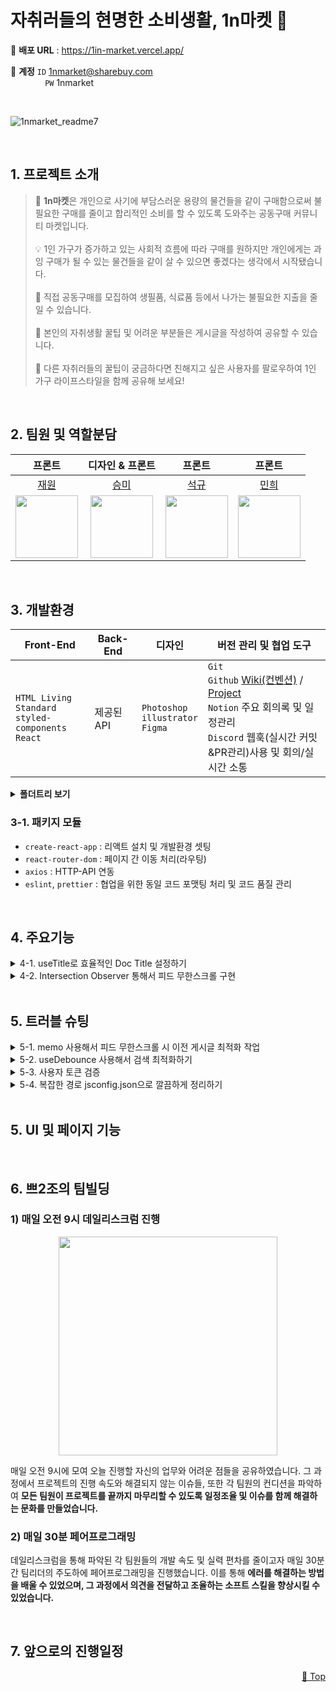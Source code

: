 # 자취러들의 현명한 소비생활, 1n마켓 🛒

📌 **배포 URL** : https://1in-market.vercel.app/

📌 **계정** `ID` 1nmarket@sharebuy.com <br />
&nbsp; &nbsp; &nbsp; &nbsp; &nbsp; &nbsp; &nbsp; `PW` 1nmarket

<br />
   
![1nmarket_readme7](https://user-images.githubusercontent.com/104605709/210308994-3e9752d8-c24b-4659-97ed-9b2aa787c74a.jpg)

<br />

## 1. 프로젝트 소개

> 🛒 **1n마켓**은 개인으로 사기에 부담스러운 용량의 물건들을 같이 구매함으로써 불필요한 구매를 줄이고 합리적인 소비를 할 수 있도록 도와주는 공동구매 커뮤니티 마켓입니다. <br /> <br />
> 💡 1인 가구가 증가하고 있는 사회적 흐름에 따라 구매를 원하지만 개인에게는 과잉 구매가 될 수 있는 물건들을 같이 살 수 있으면 좋겠다는 생각에서 시작됐습니다. <br /> <br />
> 👥 직접 공동구매를 모집하여 생필품, 식료품 등에서 나가는 불필요한 지출을 줄일 수 있습니다. <br /> <br />
> 👋 본인의 자취생활 꿀팁 및 어려운 부분들은 게시글을 작성하여 공유할 수 있습니다. <br /> <br />
> 💬 다른 자취러들의 꿀팁이 궁금하다면 친해지고 싶은 사용자를 팔로우하여 1인 가구 라이프스타일을 함께 공유해 보세요!

<br />

## 2. 팀원 및 역할분담

|**프론트**|**디자인 & 프론트**|**프론트**|**프론트**|
|:--------:|:--------:|:--------:|:--------:|
|[재원](https://github.com/oneny)|[승미](https://github.com/wSeungMi)|[석규](https://github.com/angenehms)|[민희](https://github.com/dev-chu)| 
|<img src="https://avatars.githubusercontent.com/u/97153666?v=4" width="100" />|<img src="https://avatars.githubusercontent.com/u/104605709?v=4" width='100'/>|<img src="https://avatars.githubusercontent.com/u/111214565?v=4"  width='100'/>|<img src='https://avatars.githubusercontent.com/u/108019693?v=4' width='100' />

<br />

## 3. 개발환경
|**Front-End**|**Back-End**|**디자인**|**버전 관리 및 협업 도구**|
|------|-----|-----|-----|
|  `HTML Living Standard` <br>  `styled-components` <br> `React`|  제공된 API | `Photoshop` <br> `illustrator` <br> `Figma` | `Git` <br> `Github` [Wiki(컨벤션)](https://github.com/1nMarket/frontend/wiki) / [Project](https://github.com/orgs/1nMarket/projects/1) <br> `Notion` 주요 회의록 및 일정관리  <br> `Discord` 웹훅(실시간 커밋&PR관리)사용 및 회의/실시간 소통

<details>
  <summary><strong>폴더트리 보기</strong></summary>

```shell
  src
   ┣ apis
   ┃ ┗ axios.js
   ┣ assets
   ┃ ┗ icons
   ┣ components
   ┃ ┣ alertModals
   ┃ ┃ ┣ AlertModalLayout
   ┃ ┃ ┣ LogoutModal
   ┃ ┃ ┣ PostRemoveModal
   ┃ ┃ ┣ ProductAlertModal
   ┃ ┃ ┗ ReportModal
   ┃ ┣ comment
   ┃ ┃ ┣ CommentBox
   ┃ ┃ ┗ CommentInput
   ┃ ┣ common
   ┃ ┃ ┣ Header
   ┃ ┃ ┃ ┣ ChatHeader
   ┃ ┃ ┃ ┣ FollowHeader
   ┃ ┃ ┃ ┣ HomeHeader
   ┃ ┃ ┃ ┣ ProfileHeader
   ┃ ┃ ┃ ┣ SaveHeader
   ┃ ┃ ┃ ┣ SearchHeader
   ┃ ┃ ┃ ┣ UploadHeader
   ┃ ┃ ┣ Layout
   ┃ ┃ ┣ Navbar
   ┃ ┃ ┗ RequireAuth
   ┃ ┣ modals
   ┃ ┃ ┣ ModalLayout
   ┃ ┃ ┣ MyPostModal
   ┃ ┃ ┣ PostModal
   ┃ ┃ ┣ ProductModal
   ┃ ┃ ┗ ProfileModal
   ┃ ┣ post
   ┃ ┃ ┣ ImageSlide
   ┃ ┃ ┣ PostAlbum
   ┃ ┃ ┣ PostForm
   ┃ ┃ ┣ PostItem
   ┃ ┃ ┣ PostsList
   ┃ ┃ ┗ ProductForm
   ┃ ┣ profile
   ┃ ┃ ┣ FollowUser
   ┃ ┃ ┣ MyPosts
   ┃ ┃ ┣ ProductList
   ┃ ┃ ┗ ProfileInfo
   ┃ ┣ search
   ┃ ┃ ┗ SearchList
   ┃ ┣ splash
   ┃ ┃ ┗ SplashImg
   ┃ ┣ user
   ┃ ┃ ┗ UserProfileForm
   ┃ ┗ index.js
   ┣ hooks
   ┃ ┣ index.js
   ┃ ┣ useDebounce.js
   ┃ ┗ useTitle.js
   ┣ pages
   ┃ ┣ Chat
   ┃ ┣ Follows
   ┃ ┣ Home
   ┃ ┣ Login
   ┃ ┣ Missing
   ┃ ┣ Post
   ┃ ┣ PostModify
   ┃ ┣ PostUpload
   ┃ ┣ ProductModify
   ┃ ┣ ProductUpload
   ┃ ┣ Profile
   ┃ ┣ ProfileModify
   ┃ ┣ Public
   ┃ ┣ Search
   ┃ ┣ Signup
   ┃ ┣ SignupProfile
   ┃ ┗ index.js
   ┣ routes
   ┃ ┗ Router.jsx
   ┣ styles
   ┃ ┣ GlobalStyled.jsx
   ┃ ┗ theme.js
   ┣ utils
   ┃ ┗ setTime.js
   ┣ App.js
   ┗ index.js
```
</details>

### 3-1. 패키지 모듈
- `create-react-app` : 리액트 설치 및 개발환경 셋팅
- `react-router-dom` : 페이지 간 이동 처리(라우팅)
- `axios` : HTTP-API 연동
- `eslint`, `prettier` : 협업을 위한 동일 코드 포맷팅 처리 및 코드 품질 관리

<br />

## 4. 주요기능

<details>
  <summary>4-1. useTitle로 효율적인 Doc Title 설정하기</summary>

### 페이지 타이틀

웹사이트에 접속하면 브라우저의 상단 탭에서 페이지 제목을 볼 수 있습니다. 이 페이지 제목을 Document Title이라고 합니다.    
Document Title은 가장 대표적인 웹사이트의 타이틀로, 각 페이지의 주제를 잘 나타낼 수 있는 요소이자 해당 웹사이트를 사용하는 유저에게 현재 자신이 있는 위치를 알려주는 중요한 요소입니다.

<div style="display: flex; justify-content: center">
  <img width="518" alt="스크린샷 2023-01-02 오후 9 03 49" src="https://user-images.githubusercontent.com/97153666/210228808-2bc81167-ca94-4c1d-b022-c3891ad8892b.png">
</div>

하지만 React는 SPA이고 하나의 `index.html`을 가지기 때문에 각 페이지마다의 타이틀을 `<title></title>` 요소로 변경할 수가 없습니다. 따라서 다음과 같이 `useTitle` 커스텀 훅을 만들었습니다.

### useTitle

```js
import { useEffect } from 'react';

const useTitle = (title) => {
  useEffect(() => {
    const prevTitle = document.title;
    document.title = title;

    return () => document.title = prevTitle;
  }, [title]);
};

export default useTitle;
```

`useTitle`은 `unmount`시까지 이전 페이지 타이틀이다가 새 페이지 `mount`하는 경우에 그 페이지의 타이틀로 바꿀 수 있도록 만들었습니다.

#### useTitle 적용

```jsx
const Login = () => {
  useTitle('1nMarket - Login');

  // ...
}
```

<img width="1191" alt="스크린샷 2023-01-02 오후 9 16 07" src="https://user-images.githubusercontent.com/97153666/210230071-ddc55885-8048-4f51-8e82-476169b12562.png">

다음처럼 useTitle에 인자로 `1nMarket - Login`을 넘겨주게 되면 해당 페이지의 타이틀로 변경하게 됩니다.

</details>

<details>
  <summary>4-2. Intersection Observer 통해서 피드 무한스크롤 구현</summary>

### Intersection Observer

기본적으로 브라우저 뷰포트(Viewport)와 설정한 요소(Element)의 교차점을 관찰하며, 요소가 뷰포트에 포함되는지 포함되지 않는지, 더 쉽게는 사용자 화면에 지금 보이는 요소인지 아닌지를 구별하는 기능을 제공합니다. 저희는 사용자 화면에 보이는 요소인지 구별하는 기능 즉, 관찰 대상의 교차 상태(Boolean) 확인할 수 있는 `isIntersecting`을 이용해 무한 스크롤을 구현하기로 했습니다.

### Intersection Observer 적용

```js
const Home = () => {
  const [postsList, setPostList] = useState([]);
  const [hasNextFeed, setHasNextFeed] = useState(true);
  const [isLoading, setIsLoading] = useState(true);
  const page = useRef(0);
  const observerTargetEl = useRef(null);

  useEffect(() => {
    if (!observerTargetEl.current || !hasNextFeed) return;

    const getFeed = async () => {
      const { data: { posts } } = await axiosPrivate.get(`/post/feed/?limit=10&skip=${page.current}`);
      setPostList((prev) => [...prev, ...posts]);
      setHasNextFeed(posts.length % 10 === 0);
      setIsLoading(false);
      page.current += 10;
    };

    const io = new IntersectionObserver((entries) => {
      if (entries[0].isIntersecting) {
        getFeed();
      }
    });
    io.observe(observerTargetEl.current);

    return () => {
      io.disconnect();
    };
  }, [hasNextFeed]);

  return (
    <>
      <HomeHeader />
      <S.Container>
        <PostsList postsList={postsList} />

        <div ref={observerTargetEl} />
      </S.Container>
    </>
  );
};
```

* `<div ref={observerTargetEl}>`으로 관찰하려고 하는 엘리먼트를 생성하고, useRef를 이용하여 지정해줬습니다.
* `/post/feed/?limit=10&skip=${page.current}`
  * limit으로 한 번에 10개의 포스트들을 받아오도록 하고, skip을 통해 변수를 넘겨서 0 ~ 9, 10 ~ 19, 20 ~ 29번의 포스트들을 가져올 수 있도록 설정했습니다.
* `hasNextPage` 상태를 통해 다음 페이지가 존재하는지 체크하고, 만약 10의 배수로 떨어지지 않는다면 다음 포스트가 없으므로 `false`로 되도록 설정했습니다.
  * 만약 100개의 포스트라는 10으로 나누어 떨어지기 때문에 한 번 더 요청한다는 단점이 있습니다.
* `io.observer(observerTargetEl.current)`를 통해 해당 엘리먼트를 관찰합니다.
* `if (entries[0].isIntersecting) { getFeed() }`
  ![intersection-observer-is-intersecting](https://user-images.githubusercontent.com/97153666/210304150-610bb400-a885-4638-82b2-d8cc387bf938.jpg)
  * 출처: [Intersection Observer - 요소의 가시성 관찰](https://heropy.blog/2019/10/27/intersection-observer/)
  * 관찰 대상이 루트 요소와 교차 상태로 들어가거나(`true`) 교차 상태에서 나가는지 (`false`) 여부를 나타내는 값(`Boolean`)을 이용하여 `useRef`로 지정한 요소가 교차 상태가 되면 `getFeed`가 실행되도록 설정했습니다.

### 무한 스크롤 구현 시 문제점

10개의 포스트 렌더링 후 다음 10개의 포스트를 받아오면 20개의 포스트 렌더링 그 다음 10개의 포스트를 받아오면 30개의 포스트를 렌더링하는 문제가 발생합니다. 이를 해결하기 위해서 React에서 제공하는 `memo`를 사용하였는데 아래 트러블 슈팅에서 자세히 다루겠습니다.

</details>

<br />

## 5. 트러블 슈팅

<details>
  <summary>5-1. memo 사용해서 피드 무한스크롤 시 이전 게시글 최적화 작업</summary>

### ❓ 문제원인

### 게시글 무한 스크롤 문제점

<img width="1080" alt="스크린샷 2023-01-03 오후 2 41 52" src="https://user-images.githubusercontent.com/97153666/210306801-7d3227d3-a181-4627-ba46-008f6955f1a2.png">

위에서 `Intersection Oberserver`로 무한 스크롤 구현 시 10개의 포스트 렌더링 후 다음 10개의 포스트를 받아오면 20개의 포스트 렌더링 그 다음 10개의 포스트를 받아오면 30개의 포스트를 렌더링하는 문제가 발생한다고 했습니다. 이와 같은 문제를 `React Profiler`를 돌려보면 다음처럼 다음 10개의 포스트를 받아와도 제일 상단에 있는 게시글이 다시 렌더링되는 것을 확인할 수 있습니다.

### 🛠 해결방법 : memo

#### memo란?

React는 먼저 컴포넌트를 렌더링(rendering)한 뒤, 이전 렌더된 결과와 비교하여 DOM 업데이트를 결정합니다. 그래서 렌더 결과가 이전과 다르다면, React는 DOM을 업데이트합니다.   
컴포넌트가 `React.memo()`로 래핑될 때, React는 컴포넌트를 렌더링하고 결과를 메모이징(`Memoizing`)합니다. 그리고 자주 다음 렌더링이 일어날 때 `props`가 같다면 React는 메모이징된 내용을 재사용합니다. 이를 활용하여 다음 10개의 게시글을 받아올 때 이전 게시글들을 메모이징하여 다시 렌더링하지 않도록 만들 수 있습니다.

#### memo 적용

```jsx
import { memo } from 'react';
const PostItem = ({ post }) => {
  // ...
}
export default memo(PostItem);
```

<img width="1243" alt="스크린샷 2023-01-03 오후 2 42 39" src="https://user-images.githubusercontent.com/97153666/210306691-134da416-d1d1-446b-91cc-ec4890d77f53.png">

만약 `post`와 같은 `props`가 변경되지 않는다면 다음 렌더링 때 메모이징된 내용을 그대로 사용하고 다시 렌더링하지 않게 된 것을 React Profiler를 통해서 확인할 수 있습니다. 이제는 아무리 많은 게시글을 불러오더라도 마지막 10개의 게시글만 렌더링하게 되도록 만들었습니다.

</details>

<details>
  <summary>5-2. useDebounce 사용해서 검색 최적화하기</summary>
   
### ❓ 문제원인
### 기존 Search 컴포넌트

```jsx
const Search = () => {
  const [keyword, setKeyword] = useState('');
  const [searchList, setSearchList] = useState([]);

  useEffect(() => {
    if (!keyword.length) return;

    const searchUsers = async () => {
      const { data } = await axiosPrivate.get(`/user/searchuser/?keyword=${keyword}`);
      setSearchList(data);
    };
    searchUsers();
  }, [keyword]);

};
```

<img width="1656" alt="스크린샷 2023-01-02 오후 2 15 55" src="https://user-images.githubusercontent.com/97153666/210197695-9f83b85e-c657-44ae-abbe-d9ced33d1aec.png">

기존의 Search 페이지에서 검색칸에 값을 입력할 때마다 api를 호출하기 때문에 필요없는 요청을 너무 많이 하게 되어 이를 줄일 필요가 있다고 느끼게 되었습니다. 그래서 바로바로 호출하기 보다는 값을 입력한 후 시간이 어느 정도 흐른 후에 api를 호출하는 방식으로 만들기 위해서 useDebounce 커스텀 훅을 생성했습니다.
이 때, `debounce`는 쉽게 말해 특정 시간이 지난 후에 한 번만 이벤트가 실행되도록 하는 것입니다.

### 🛠 해결방법 : useDebounce

```js
// hooks/useDebounce.js
const useDebounce = (value, delay) => {
  const [debouncedValue, setDebounceValue] = useState(value);

  useEffect(() => {
    const timer = setTimeout(() => setDebounceValue(value), delay || 500);

    return () => {
      clearTimeout(timer);
    };
  }, [value, delay]);

  return debouncedValue;
};

export default useDebounce;
```

입력된 값(`value`)를 state로 재정의(`debouncedValue`)한 후, `useEffect`에서 `setTimeout`을 이용하여 특정 시간이 지난 후에 전달받은 `debouncedValue`의 값을 변경하도록 작성했습니다.    
`delay`는 기본 500밀리초를 기본으로 `setDebounceValue`가 실행되기까지의 지연 시간입니다.

#### useDbounce 훅 적용

```jsx
const Search = () => {
  const [keyword, setKeyword] = useState('');
  const debouncedValue = useDebounce(keyword);
  const [searchList, setSearchList] = useState([]);

  useEffect(() => {
    if (!debouncedValue.length) return;

    const searchUsers = async () => {
      const { data } = await axiosPrivate.get(
        `/user/searchuser/?keyword=${debouncedValue}`,
      );
      setSearchList(data);
    };
    searchUsers();
  }, [debouncedValue]);
};
```

<img width="1583" alt="스크린샷 2023-01-02 오후 2 29 22" src="https://user-images.githubusercontent.com/97153666/210197700-4d5b8275-cfce-4344-b103-4b3446b89692.png">

기존의 `keyword`가 아닌 이제는 사용자가 입력하고 끝으로 500밀리초가 지나서 상태값이 바뀌는 `debouncedValue`를 통해 불필요한 리렌더링을 막을 수 있게 되었습니다.

</details>

<details>
  <summary>5-3. 사용자 토큰 검증</summary>

### ❓ 문제원인
### 기존 RequireAuth 컴포넌트
   
```jsx
const RequireAuth = () => {
  const token = JSON.parse(localStorage.getItem('token'));
  const location = useLocation();

  return (
    <>
      {token ? (
        <Outlet />
      ) : (
        <Navigate to='login' state={{ from: location }} replace />
      )}
    </>
  );
};
```

저희는 사용자가 로그인하면 `accessToken`을 localStorage에 저장하는 방식을 사용했습니다. 그리고 위 `RequireAuth` 컴포넌트을 통해 localStorage에 `token`이 있는 경우에 `<Outlet>`을 통해 자식 요소들을 보여주고, 없는 경우에는 `/login` 경로로 이동하도록 작성했습니다. 하지만 이 때 문제가 있는 것을 확인했습니다.

<img width="1194" alt="스크린샷 2023-01-02 오후 4 25 09" src="https://user-images.githubusercontent.com/97153666/210203674-d1ad5521-adad-483c-907a-39082a6d5a5e.png">

위 사진처럼 인위적으로 localStorage에 `token`과 그 값으로 아무렇게나 정하고 저장하면 로그인 후에만 들어갈 수 있는 페이지도 들어갈 수 있게 됩니다. 따라서 토큰의 유무 확인만으로는 부족하고, `token`을 검증하는 과정이 필요하다고 느끼게 되었습니다.


### 🛠 해결방법 : `/user/checktoken` api를 통해 알맞은 토큰인지 검증

```jsx
const RequireAuth = () => {
  const token = JSON.parse(localStorage.getItem('token'));
  const location = useLocation();
  const navigate = useNavigate();

  useEffect(() => {
    const isValid = async () => {
      try {
        const { data: isValid } = await axiosPrivate.get('/user/checktoken');
        if (!isValid) {
          localStorage.removeItem('token');
          navigate('/login');
        }
      } catch (err) {
        localStorage.removeItem('token');
        navigate('/login');
      }
    };
    isValid();
  }, []);

  return (
    <>
      {token ? (
        <Outlet />
      ) : (
        <Navigate to='login' state={{ from: location }} replace />
      )}
    </>
  );
};
```

위 `useEffect` 안에서 localStorage에 저장된 `token`이 알맞는 것인지 `GET /user/checktoken`을 통해서 확인한 후 만약 `401(unauthorized)`나 `isValid: false`를 받게 되면 다음처럼 localStorage에 저장된 token을 지우고 `/login` 페이지로 이동할 수 있도록 작성했습니다.  
만약 `isValid: true`를 응답받게 되면 기존의 로직대로 `<Outlet />`을 통해 자식 요소들을 계속해서 보여주도록 했습니다.

</details>

<details>

<summary>5-4. 복잡한 경로 jsconfig.json으로 깔끔하게 정리하기</summary>

### ❓ 문제원인
### 절대 경로 적용 전 router.jsx 파일

```jsx
// src/routes/Route.jsx
import Layout from '../components/common/Layout';
import Navbar from '../components/common/Navbar';
import RequireAuth from '../components/common/RequireAuth';
import Follows from '../pages/Follows';
import Home from '../pages/Home';
import Login from '../pages/Login';
import PostUpload from '../pages/PostUpload';
import ProdcutUpload from '../pages/ProductUpload';
import Profile from '../pages/Profile';
// ...
```

상대 경로로 멀리 떨어진 컴포넌트 참조 시 경로가 지저분해질 수 있고, 현재 컴포넌트 위치를 옮기면 vscode에서 import Path를 제대로 못 잡아주는 경우가 간혹 있습니다. 따라서 절대 경로를 설정해줘 이를 해결하고자 했습니다.

### 🛠 해결방법 : 절대 경로 설정

루트폴더에 `jsonconfig.json`을 생성하여 다음과 같이 `"baseUrl": "src"`를 작성하면 루트폴더가 src 폴더로 설정되고, 절대경로 작성시 src폴더에서부터 경로를 찾게 됩니다.

```json
{
  "compilerOptions": {
    "baseUrl": "src"
  }
}
```

### `export ... from ...`로 모듈 다시 내보내기

```js
// pages/index.js
export { default as Home } from './Home';
export { default as Chat } from './Chat';
export { default as Follows } from './Follows';
export { default as Login } from './Login';
// ...
```

`components`와 `pages` 폴더에 index.js 파일을 생성해 다음과 같이 모듈을 다시 내보내줘 경로를 참조하는 경우 `component`와 `pages`만 작성해도 참조할 수 있도록 만들어줬습니다.
  * `export default`로 내보내는 경우에는 저희처럼 `export { default as Home } from './Home'`으로 작성해줘야 합니다.
  * 만약 그냥 `export`로 내보내는 경우는 `export * from './Home'`으로도 가능합니다.

### 경로 참조

```jsx
// routes/Route.jsx
import {
  Follows,
  Home,
  // ...
} from 'pages';
import { Layout, Navbar, RequireAuth } from 'components';
```
```jsx
// pages/Search
import { useState, useEffect } from 'react';
import { SearchHeader, SearchList } from 'components';
import { useDebounce, useTitle } from 'hooks';
import { axiosPrivate } from 'apis/axios';
import * as S from './style';

// ...
```

위의 과정을 통해 경로를 깔끔하게 관리하는 것만으로 import하기 위한 코드를 한 줄로 줄일 수 있고, 파일 위치 파악을 간단히 할 수 있도록 만들 수 있습니다. 그리고, 현재 컴포넌트 위치를 옮겨도 절대 경로와 `index.js`로 참조하므로 IDE에 종속적이지 않습니다.

</details>

<br />

## 5. UI 및 페이지 기능


<br />

## 6. 쁘2조의 팀빌딩
### 1) 매일 오전 9시 데일리스크럼 진행
<div align="center"><img src="https://user-images.githubusercontent.com/104605709/210311021-8e5cd96a-4731-4cb7-bde5-a1e31f9c671f.png" width="350px"></div>

매일 오전 9시에 모여 오늘 진행할 자신의 업무와 어려운 점들을 공유하였습니다. 그 과정에서 프로젝트의 진행 속도와 해결되지 않는 이슈들, 또한 각 팀원의 컨디션을 파악하여 **모든 팀원이 프로젝트를 끝까지 마무리할 수 있도록 일정조율 및 이슈를 함께 해결하는 문화를 만들었습니다.**

### 2) 매일 30분 페어프로그래밍
데일리스크럼을 통해 파악된 각 팀원들의 개발 속도 및 실력 편차를 줄이고자 매일 30분간 팀리더의 주도하에 페어프로그래밍을 진행했습니다. 이를 통해 **에러를 해결하는 방법을 배울 수 있었으며, 그 과정에서 의견을 전달하고 조율하는 소프트 스킬을 향상시킬 수 있었습니다.**

<br />

## 7. 앞으로의 진행일정



<p align="right"><a href="#top">🔼 Top</a></p>
